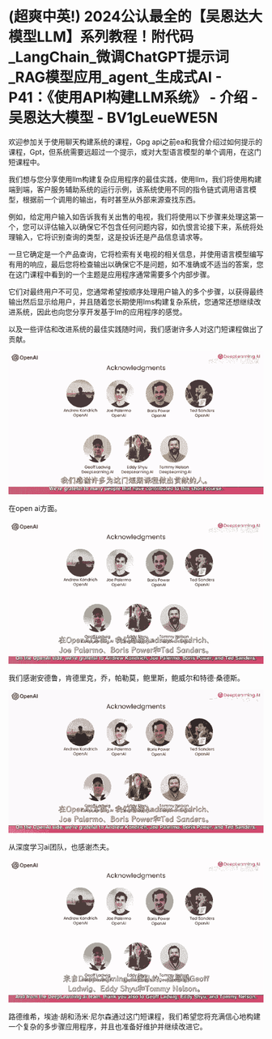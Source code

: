 # (超爽中英!) 2024公认最全的【吴恩达大模型LLM】系列教程！附代码_LangChain_微调ChatGPT提示词_RAG模型应用_agent_生成式AI - P41：《使用API构建LLM系统》 - 介绍 - 吴恩达大模型 - BV1gLeueWE5N

欢迎参加关于使用聊天构建系统的课程，Gpg api之前ea和我曾介绍过如何提示的课程，Gpt，但系统需要远超过一个提示，或对大型语言模型的单个调用，在这门短课程中。

我们想与您分享使用llm构建复杂应用程序的最佳实践，使用llm，我们将使用构建端到端，客户服务辅助系统的运行示例，该系统使用不同的指令链式调用语言模型，根据前一个调用的输出，有时甚至从外部来源查找东西。

例如，给定用户输入如告诉我有关出售的电视，我们将使用以下步骤来处理这第一个，您可以评估输入以确保它不包含任何问题内容，如仇恨言论接下来，系统将处理输入，它将识别查询的类型，这是投诉还是产品信息请求等。

一旦它确定是一个产品查询，它将检索有关电视的相关信息，并使用语言模型编写有用的响应，最后您将检查输出以确保它不是问题，如不准确或不适当的答案，您在这门课程中看到的一个主题是应用程序通常需要多个内部步骤。

它们对最终用户不可见，您通常希望按顺序处理用户输入的多个步骤，以获得最终输出然后显示给用户，并且随着您长期使用lms构建复杂系统，您通常还想继续改进系统，因此也向您分享开发基于lm的应用程序的感觉。

以及一些评估和改进系统的最佳实践随时间，我们感谢许多人对这门短课程做出了贡献。

![](img/9f2ec839b378b1e2528afd02ca196847_1.png)

在open ai方面。

![](img/9f2ec839b378b1e2528afd02ca196847_3.png)

我们感谢安德鲁，肯德里克，乔，帕勒莫，鲍里斯，鲍威尔和特德·桑德斯。

![](img/9f2ec839b378b1e2528afd02ca196847_5.png)

从深度学习ai团队，也感谢杰夫。

![](img/9f2ec839b378b1e2528afd02ca196847_7.png)

路德维希，埃迪·胡和汤米·尼尔森通过这门短课程，我们希望您将充满信心地构建一个复杂的多步骤应用程序，并且也准备好维护并继续改进它。

